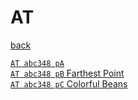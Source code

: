 # AT
[back](..)  

[`AT abc348 pA` ](/codesp/docs/AT_abc348_pA)  
[`AT abc348 pB` Farthest Point](/codesp/docs/AT_abc348_pB)  
[`AT abc348 pC` Colorful Beans](/codesp/docs/AT_abc348_pC)  
